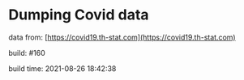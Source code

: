 Dumping Covid data
==================
                        
data from: [https://covid19.th-stat.com](https://covid19.th-stat.com)

build: #160

build time: 2021-08-26 18:42:38
